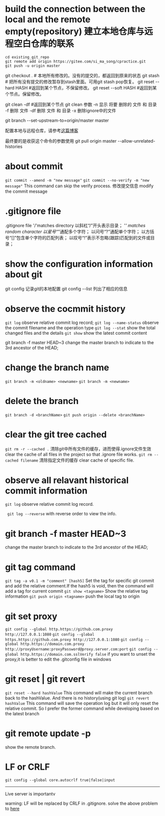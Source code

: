 # build the connection between the local and the remote empty(repository) 建立本地仓库与远程空白仓库的联系

```
cd existing_git_repo
git remote add origin https://gitee.com/si_ma_song/cpractice.git
git push -u origin master
```

git checkout . # 本地所有修改的。没有的提交的，都返回到原来的状态
git stash # 把所有没有提交的修改暂存到stash里面。可用git stash pop恢复。
git reset --hard HASH #返回到某个节点，不保留修改。
git reset --soft HASH #返回到某个节点。保留修改。

git clean -df #返回到某个节点
git clean 参数
    -n 显示 将要 删除的 文件 和  目录
    -f 删除 文件
    -df 删除 文件 和 目录
    -x 删除ignore中的文件

git branch --set-upstream-to=origin/master master

配置本地与远程仓库，请参考[这篇博客][blog]

最终要的是收获这个命令的参数使用
git pull origin master --allow-unrelated-histories

# about commit
``` git commit --amend -m "new message" ```
``` git commit --no-verify -m "new message" ```
This command can skip the verify process.
修改提交信息
modify the commit message

# .gitignore file
.gitignore file
'/'matches directory 以斜杠“/”开头表示目录；
'*' matches random character 以星号“*”通配多个字符；
以问号“?”通配单个字符；
以方括号“[]”包含单个字符的匹配列表；
以叹号“!”表示不忽略(跟踪)匹配到的文件或目录；

# show the configuration information about git 
git config 记录git的本地配置
git config --list 列出了相应的信息

# observe the cocmmit history
``` git log ```   observe relative commit log record;
``` git log --name-status ``` observe the commit filename and the operation type
``` git log --stat ```  show the total changed files and the details
``` git show ``` show the latest commit content

git branch -f master HEAD~3
change the master branch to indicate to the 3rd ancestor of the HEAD;

# change the branch name
```git branch -m <oldname> <newname>```
```git branch -m <newname>```

# delete the branch 
```git branch -d <branchName>```
```git push origin --delete <branchName> ```

# clear the git tree cached
``` git rm -r --cached . ```
清除git中所有文件的缓存，进而使得.ignore文件生效
clear the cache of all files in the project so that .ignore file works.
``` git rm --cached filename ```
清除指定文件的缓存
clear cache of specific file.

# observe all relavant historical commit information
```git log```
observe relative commit log record.

``` git log --reverse```
with reverse order to view the info.
# git branch -f master HEAD~3
change the master branch to indicate to the 3rd ancestor of the HEAD;

# git tag command
```git tag -a v0.1 -m "comment" [hash5]``` 
Set the tag for specific git commit and add the relative comment.If the hash5 is void, then the command will add a tag for current commit
``` git show <tagname> ``` 
Show the relative tag information
``` git push origin <tagname> ```
push the local tag to origin

# git set proxy
``` git config --global http.https://github.com.proxy http://127.0.0.1:1080 ```
``` git config --global https.https://github.com.proxy http://127.0.0.1:1080 ```
``` git config --global http.https://domain.com.proxy http://proxyUsername:proxyPassword@proxy.server.com:port ```
``` git config --global http.https://domain.com.sslVerify false ```
if you want to unset the proxy,it is better to edit the .gitconfig file in windows

# git reset | git revert
``` git reset --hard hashValue ```
This command will make the current branch back to the hashValue.
And there is no history(using git log)
``` git revert hashValue ```
This command will save the operation log but it will only reset the relative commit.
So I prefer the former command while developing based on the latest branch

# git remote update -p
show the remote branch.

# LF or CRLF
```git config --global core.autocrlf true|false|input```

---------------------
Live server is importantv


warning: LF will be replaced by CRLF in .gitignore.
solve the above problem to [here][link]

[link]: https://stackoverflow.com/questions/5834014/lf-will-be-replaced-by-crlf-in-git-what-is-that-and-is-it-important

[blog]:https://blog.csdn.net/u012145252/article/details/80628451